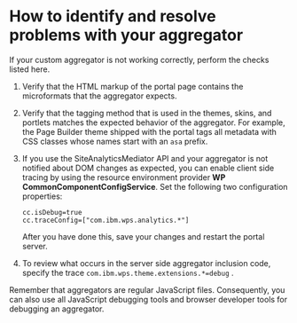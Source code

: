 # How to identify and resolve problems with your aggregator

If your custom aggregator is not working correctly, perform the checks listed here.

1.  Verify that the HTML markup of the portal page contains the microformats that the aggregator expects.
2.  Verify that the tagging method that is used in the themes, skins, and portlets matches the expected behavior of the aggregator. For example, the Page Builder theme shipped with the portal tags all metadata with CSS classes whose names start with an `asa` prefix.
3.  If you use the SiteAnalyticsMediator API and your aggregator is not notified about DOM changes as expected, you can enable client side tracing by using the resource environment provider **WP CommonComponentConfigService**. Set the following two configuration properties:

    ```
    cc.isDebug=true
    cc.traceConfig=["com.ibm.wps.analytics.*"]
    ```

    After you have done this, save your changes and restart the portal server.

4.  To review what occurs in the server side aggregator inclusion code, specify the trace `com.ibm.wps.theme.extensions.*=debug` .

Remember that aggregators are regular JavaScript files. Consequently, you can also use all JavaScript debugging tools and browser developer tools for debugging an aggregator.



